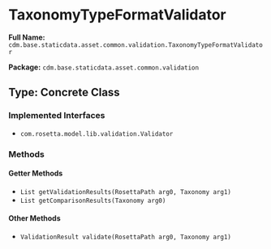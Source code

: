 # TaxonomyTypeFormatValidator

**Full Name:** `cdm.base.staticdata.asset.common.validation.TaxonomyTypeFormatValidator`

**Package:** `cdm.base.staticdata.asset.common.validation`

## Type: Concrete Class

### Implemented Interfaces

- `com.rosetta.model.lib.validation.Validator`

### Methods

#### Getter Methods

- `List getValidationResults(RosettaPath arg0, Taxonomy arg1)`
- `List getComparisonResults(Taxonomy arg0)`

#### Other Methods

- `ValidationResult validate(RosettaPath arg0, Taxonomy arg1)`

